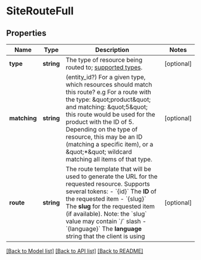 # SiteRouteFull

## Properties
Name | Type | Description | Notes
------------ | ------------- | ------------- | -------------
**type** | **string** | The type of resource being routed to; [supported types](https://developer.bigcommerce.com/api-reference/cart-checkout/sites-routes-api#route-types). | [optional] 
**matching** | **string** | (entity_id?) For a given type, which resources should match this route? e.g For a route with the type: \&quot;product\&quot; and matching: \&quot;5\&quot; this route would be used for the product with the ID of 5.  Depending on the type of resource, this may be an ID (matching a specific item), or a \&quot;*\&quot; wildcard matching all items of that type. | [optional] 
**route** | **string** | The route template that will be used to generate the URL for the requested resource.  Supports several tokens: - &#x60;{id}&#x60; The **ID** of the requested item - &#x60;{slug}&#x60; The **slug** for the requested item (if available). Note: the &#x60;slug&#x60; value may contain &#x60;/&#x60; slash - &#x60;{language}&#x60; The **language** string that the client is using | [optional] 

[[Back to Model list]](../../README.md#documentation-for-models) [[Back to API list]](../../README.md#documentation-for-api-endpoints) [[Back to README]](../../README.md)

